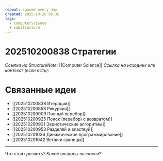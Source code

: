 ```yaml
---
repeat: spaced every day
created: 2025-10-20 08:38
tags:
  - computerScience
  - substructure
---
```

# 202510200838 Стратегии

*Ссылка на StructureNote:* [[Computer Science]]
*Ссылка на исходник или контекст (если есть):*

# Связанные идеи

- [[202510200838 Итерации]]
- [[202510200858 Рекурсия]]
- [[202510200909 Полный перебор]]
- [[202510200925 Поиск (перебор) с возвратом]]
- [[202510200931 Эвристические алгоритмы]]
- [[202510200953 Разделяй и властвуй]]
- [[202510201036 Динамическое программирование]]
- [[202510201042 Ветви и границы]]

---

*Что стоит развить? Какие вопросы возникли?*
